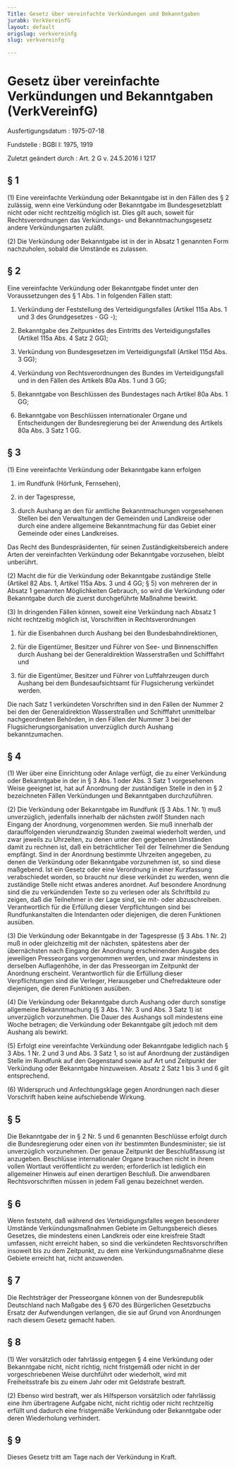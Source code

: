 ```yaml
---
Title: Gesetz über vereinfachte Verkündungen und Bekanntgaben
jurabk: VerkVereinfG
layout: default
origslug: verkvereinfg
slug: verkvereinfg

---
```


# Gesetz über vereinfachte Verkündungen und Bekanntgaben (VerkVereinfG)

Ausfertigungsdatum
:   1975-07-18

Fundstelle
:   BGBl I: 1975, 1919

Zuletzt geändert durch
:   Art. 2 G v. 24.5.2016 I 1217


## § 1

(1) Eine vereinfachte Verkündung oder Bekanntgabe ist in den Fällen
des § 2 zulässig, wenn eine Verkündung oder Bekanntgabe im
Bundesgesetzblatt nicht oder nicht rechtzeitig möglich ist. Dies gilt
auch, soweit für Rechtsverordnungen das Verkündungs- und
Bekanntmachungsgesetz andere Verkündungsarten zuläßt.

(2) Die Verkündung oder Bekanntgabe ist in der in Absatz 1 genannten
Form nachzuholen, sobald die Umstände es zulassen.


## § 2

Eine vereinfachte Verkündung oder Bekanntgabe findet unter den
Voraussetzungen des § 1 Abs. 1 in folgenden Fällen statt:

1.  Verkündung der Feststellung des Verteidigungsfalles (Artikel 115a Abs.
    1 und 3 des Grundgesetzes - GG -);


2.  Bekanntgabe des Zeitpunktes des Eintritts des Verteidigungsfalles
    (Artikel 115a Abs. 4 Satz 2 GG);


3.  Verkündung von Bundesgesetzen im Verteidigungsfall (Artikel 115d Abs.
    3 GG);


4.  Verkündung von Rechtsverordnungen des Bundes im Verteidigungsfall und
    in den Fällen des Artikels 80a Abs. 1 und 3 GG;


5.  Bekanntgabe von Beschlüssen des Bundestages nach Artikel 80a Abs. 1
    GG;


6.  Bekanntgabe von Beschlüssen internationaler Organe und Entscheidungen
    der Bundesregierung bei der Anwendung des Artikels 80a Abs. 3 Satz 1
    GG.





## § 3

(1) Eine vereinfachte Verkündung oder Bekanntgabe kann erfolgen

1.  im Rundfunk (Hörfunk, Fernsehen),


2.  in der Tagespresse,


3.  durch Aushang an den für amtliche Bekanntmachungen vorgesehenen
    Stellen bei den Verwaltungen der Gemeinden und Landkreise oder durch
    eine andere allgemeine Bekanntmachung für das Gebiet einer Gemeinde
    oder eines Landkreises.



Das Recht des Bundespräsidenten, für seinen Zuständigkeitsbereich
andere Arten der vereinfachten Verkündung oder Bekanntgabe vorzusehen,
bleibt unberührt.

(2) Macht die für die Verkündung oder Bekanntgabe zuständige Stelle
(Artikel 82 Abs. 1, Artikel 115a Abs. 3 und 4 GG; § 5) von mehreren
der in Absatz 1 genannten Möglichkeiten Gebrauch, so wird die
Verkündung oder Bekanntgabe durch die zuerst durchgeführte Maßnahme
bewirkt.

(3) In dringenden Fällen können, soweit eine Verkündung nach Absatz 1
nicht rechtzeitig möglich ist, Vorschriften in Rechtsverordnungen

1.  für die Eisenbahnen durch Aushang bei den Bundesbahndirektionen,


2.  für die Eigentümer, Besitzer und Führer von See- und Binnenschiffen
    durch Aushang bei der Generaldirektion Wasserstraßen und Schifffahrt
    und


3.  für die Eigentümer, Besitzer und Führer von Luftfahrzeugen durch
    Aushang bei dem Bundesaufsichtsamt für Flugsicherung verkündet werden.



Die nach Satz 1 verkündeten Vorschriften sind in den Fällen der Nummer
2 bei den der Generaldirektion Wasserstraßen und Schifffahrt
unmittelbar nachgeordneten Behörden, in den Fällen der Nummer 3 bei
der Flugsicherungsorganisation unverzüglich durch Aushang
bekanntzumachen.


## § 4

(1) Wer über eine Einrichtung oder Anlage verfügt, die zu einer
Verkündung oder Bekanntgabe in der in § 3 Abs. 1 oder Abs. 3 Satz 1
vorgesehenen Weise geeignet ist, hat auf Anordnung der zuständigen
Stelle in den in § 2 bezeichneten Fällen Verkündungen und Bekanntgaben
durchzuführen.

(2) Die Verkündung oder Bekanntgabe im Rundfunk (§ 3 Abs. 1 Nr. 1) muß
unverzüglich, jedenfalls innerhalb der nächsten zwölf Stunden nach
Eingang der Anordnung, vorgenommen werden. Sie muß innerhalb der
darauffolgenden vierundzwanzig Stunden zweimal wiederholt werden, und
zwar jeweils zu Uhrzeiten, zu denen unter den gegebenen Umständen
damit zu rechnen ist, daß ein beträchtlicher Teil der Teilnehmer die
Sendung empfängt. Sind in der Anordnung bestimmte Uhrzeiten angegeben,
zu denen die Verkündung oder Bekanntgabe vorzunehmen ist, so sind
diese maßgebend. Ist ein Gesetz oder eine Verordnung in einer
Kurzfassung verabschiedet worden, so braucht nur diese verkündet zu
werden, wenn die zuständige Stelle nicht etwas anderes anordnet. Auf
besondere Anordnung sind die zu verkündenden Texte so zu verlesen oder
als Schriftbild zu zeigen, daß die Teilnehmer in der Lage sind, sie
mit- oder abzuschreiben. Verantwortlich für die Erfüllung dieser
Verpflichtungen sind bei Rundfunkanstalten die Intendanten oder
diejenigen, die deren Funktionen ausüben.

(3) Die Verkündung oder Bekanntgabe in der Tagespresse (§ 3 Abs. 1 Nr.
2) muß in oder gleichzeitig mit der nächsten, spätestens aber der
übernächsten nach Eingang der Anordnung erscheinenden Ausgabe des
jeweiligen Presseorgans vorgenommen werden, und zwar mindestens in
derselben Auflagenhöhe, in der das Presseorgan im Zeitpunkt der
Anordnung erscheint. Verantwortlich für die Erfüllung dieser
Verpflichtungen sind die Verleger, Herausgeber und Chefredakteure oder
diejenigen, die deren Funktionen ausüben.

(4) Die Verkündung oder Bekanntgabe durch Aushang oder durch sonstige
allgemeine Bekanntmachung (§ 3 Abs. 1 Nr. 3 und Abs. 3 Satz 1) ist
unverzüglich vorzunehmen. Die Dauer des Aushangs soll mindestens eine
Woche betragen; die Verkündung oder Bekanntgabe gilt jedoch mit dem
Aushang als bewirkt.

(5) Erfolgt eine vereinfachte Verkündung oder Bekanntgabe lediglich
nach § 3 Abs. 1 Nr. 2 und 3 und Abs. 3 Satz 1, so ist auf Anordnung
der zuständigen Stelle im Rundfunk auf den Gegenstand sowie auf Art
und Zeitpunkt der Verkündung oder Bekanntgabe hinzuweisen. Absatz 2
Satz 1 bis 3 und 6 gilt entsprechend.

(6) Widerspruch und Anfechtungsklage gegen Anordnungen nach dieser
Vorschrift haben keine aufschiebende Wirkung.


## § 5

Die Bekanntgabe der in § 2 Nr. 5 und 6 genannten Beschlüsse erfolgt
durch die Bundesregierung oder einen von ihr bestimmten
Bundesminister; sie ist unverzüglich vorzunehmen. Der genaue Zeitpunkt
der Beschlußfassung ist anzugeben. Beschlüsse internationaler Organe
brauchen nicht in ihrem vollen Wortlaut veröffentlicht zu werden;
erforderlich ist lediglich ein allgemeiner Hinweis auf einen
derartigen Beschluß. Die anwendbaren Rechtsvorschriften müssen in
jedem Fall genau bezeichnet werden.


## § 6

Wenn feststeht, daß während des Verteidigungsfalles wegen besonderer
Umstände Verkündungsmaßnahmen Gebiete im Geltungsbereich dieses
Gesetzes, die mindestens einen Landkreis oder eine kreisfreie Stadt
umfassen, nicht erreicht haben, so sind die verkündeten
Rechtsvorschriften insoweit bis zu dem Zeitpunkt, zu dem eine
Verkündungsmaßnahme diese Gebiete erreicht hat, nicht anzuwenden.


## § 7

Die Rechtsträger der Presseorgane können von der Bundesrepublik
Deutschland nach Maßgabe des § 670 des Bürgerlichen Gesetzbuchs Ersatz
der Aufwendungen verlangen, die sie auf Grund von Anordnungen nach
diesem Gesetz gemacht haben.


## § 8

(1) Wer vorsätzlich oder fahrlässig entgegen § 4 eine Verkündung oder
Bekanntgabe nicht, nicht richtig, nicht fristgemäß oder nicht in der
vorgeschriebenen Weise durchführt oder wiederholt, wird mit
Freiheitsstrafe bis zu einem Jahr oder mit Geldstrafe bestraft.

(2) Ebenso wird bestraft, wer als Hilfsperson vorsätzlich oder
fahrlässig eine ihm übertragene Aufgabe nicht, nicht richtig oder
nicht rechtzeitig erfüllt und dadurch eine fristgemäße Verkündung oder
Bekanntgabe oder deren Wiederholung verhindert.


## § 9

Dieses Gesetz tritt am Tage nach der Verkündung in Kraft.

